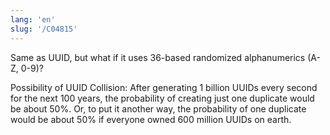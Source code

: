 ```yaml
---
lang: 'en'
slug: '/C04815'
---
```


Same as UUID, but what if it uses 36-based randomized alphanumerics (A-Z, 0-9)?

Possibility of UUID Collision: After generating 1 billion UUIDs every second for the next 100 years, the probability of creating just one duplicate would be about 50%. Or, to put it another way, the probability of one duplicate would be about 50% if everyone owned 600 million UUIDs on earth.
